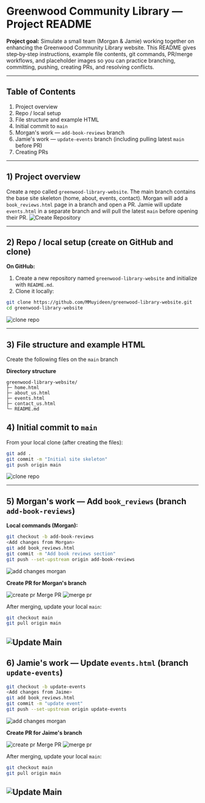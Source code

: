 # Greenwood Community Library — Project README

**Project goal:** Simulate a small team (Morgan & Jamie) working together on enhancing the Greenwood Community Library website. This README gives step‑by‑step instructions, example file contents, git commands, PR/merge workflows, and placeholder images so you can practice branching, committing, pushing, creating PRs, and resolving conflicts.

---

## Table of Contents

1. Project overview
2. Repo / local setup
3. File structure and example HTML
4. Initial commit to `main`
5. Morgan's work — `add-book-reviews` branch
6. Jamie's work — `update-events` branch (including pulling latest `main` before PR)
7. Creating PRs

---

## 1) Project overview

Create a repo called `greenwood-library-website`. The main branch contains the base site skeleton (home, about, events, contact). Morgan will add a `book_reviews.html` page in a branch and open a PR. Jamie will update `events.html` in a separate branch and will pull the latest `main` before opening their PR.
![Create Repository](./images/01.create-repo.png)

---

## 2) Repo / local setup (create on GitHub and clone)

**On GitHub:**

1. Create a new repository named `greenwood-library-website` and initialize with `README.md`.
2. Clone it locally:

```bash
git clone https://github.com/MMuyideen/greenwood-library-website.git
cd greenwood-library-website
```

![clone repo](./images/02.clone-repo.png)

---

## 3) File structure and example HTML

Create the following files on the `main` branch

**Directory structure**

```
greenwood-library-website/
├─ home.html
├─ about_us.html
├─ events.html
├─ contact_us.html
└─ README.md
```

## 4) Initial commit to `main`

From your local clone (after creating the files):

```bash
git add .
git commit -m "Initial site skeleton"
git push origin main
```

![clone repo](./images/03.initial-commit.png)

---

## 5) Morgan's work — Add `book_reviews` (branch `add-book-reviews`)

**Local commands (Morgan):**

```bash
git checkout -b add-book-reviews
<Add changes from Morgan>
git add book_reviews.html
git commit -m "Add book reviews section"
git push --set-upstream origin add-book-reviews
```

![add changes morgan](./images/04.add-changes-morgan.png)

**Create PR for Morgan's branch**

![create pr](./images/05.create-pr.png)
Merge PR
![merge pr](./images/06.merge-pr.png)

After merging, update your local `main`:

```bash
git checkout main
git pull origin main
```

## ![Update Main](./images/07.update-main.png)

## 6) Jamie's work — Update `events.html` (branch `update-events`)

```bash
git checkout -b update-events
<Add changes from Jaime>
git add book_reviews.html
git commit -m "update event"
git push --set-upstream origin update-events

```

![add changes morgan](./images/08.add-changes-jaime.png)

**Create PR for Jaime's branch**

![create pr](./images/08.create-pr.png)
Merge PR
![merge pr](./images/09.merge-pr.png)

After merging, update your local `main`:

```bash
git checkout main
git pull origin main
```

## ![Update Main](./images/07.update-main.png)
